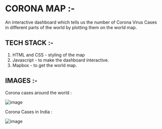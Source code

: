 # CORONA MAP :-

An interactive dashboard which tells us the number of Corona Virus Cases in different parts of the world by plotting them on the world map.

## TECH STACK :-

1. HTML and CSS - styling of the map
2. Javascript   - to make the dashboard interactive.
3. Mapbox       - to get the world map.

## IMAGES :-

Corona cases around the world :

![image](https://user-images.githubusercontent.com/71055951/117568286-12868980-b0dd-11eb-9824-bec4a229ebdb.png)


Corona Cases in India :

![image](https://user-images.githubusercontent.com/71055951/117568322-4792dc00-b0dd-11eb-8c4a-b473eb9a0eb3.png)






